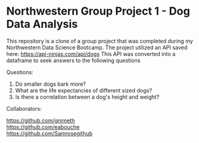 # Northwestern Group Project 1 - Dog Data Analysis 

This repository is a clone of a group project that was completed during my Northwestern Data Science Bootcamp.  The project utilized an API saved here:  https://api-ninjas.com/api/dogs This API was converted into a dataframe to seek answers to the following questions

Questions:
1. Do smaller dogs bark more?
2. What are the life expectancies of different sized dogs?
3. Is there a correlation between a dog's height and weight?

Collaborators: 

https://github.com/gnimeth <br>
https://github.com/eabouche <br>
https://github.com/Samrosegithub <br>
